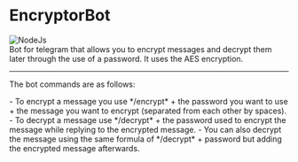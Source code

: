 # EncryptorBot

![NodeJs](https://camo.githubusercontent.com/faec9d89bd2c7d47b91d988dcd0f27011c27e8191d45836cfa36bf2b3c2a92bd/68747470733a2f2f696d672e736869656c64732e696f2f7374617469632f76313f7374796c653d666f722d7468652d6261646765266d6573736167653d4e6f64652e6a7326636f6c6f723d333339393333266c6f676f3d4e6f64652e6a73266c6f676f436f6c6f723d464646464646266c6162656c3d)
<br/> 
Bot for telegram that allows you to encrypt messages and decrypt them later through the use of a password. It uses the AES encryption.
* * *
<p>The bot commands are as follows:</p>
    - To encrypt a message you use */encrypt* + the password you want to use + the message you want to encrypt (separated from each other by spaces).
    - To decrypt a message use */decrypt* + the password used to encrypt the message while replying to the encrypted message.
    - You can also decrypt the message using the same formula of */decrypt* + password but adding the encrypted message afterwards.
